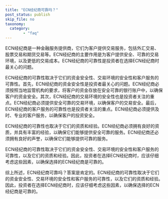 ```yaml
---
title: "ECN经纪商可靠吗？"
post_status: publish
skip_file: no
taxonomy:
  category:
        - "faq"
---
```


ECN经纪商是一种金融服务提供商，它们为客户提供交易服务，包括外汇交易、股票交易和期货交易等。ECN经纪商的主要作用是为客户提供安全、可靠的交易环境，以及更低的交易成本。ECN经纪商的可靠性是投资者在选择ECN经纪商时最关心的问题。

ECN经纪商的可靠性取决于它们的资金安全性、交易环境的安全性和客户服务的可靠性。首先，ECN经纪商的资金安全性是投资者最关心的问题。ECN经纪商必须按照当地监管机构的要求，将客户的资金存放在安全可靠的银行账户中，以确保客户的资金安全。其次，ECN经纪商的交易环境的安全性也是投资者关注的重点。ECN经纪商必须提供安全可靠的交易环境，以确保客户的交易安全。最后，ECN经纪商的客户服务的可靠性也是投资者关注的重点。ECN经纪商必须提供及时、专业的客户服务，以确保客户的投资安全。

ECN经纪商的可靠性也取决于它们的资质和经验。ECN经纪商必须拥有良好的资质，并具有丰富的经验，以确保它们能够提供安全可靠的服务。ECN经纪商还必须拥有良好的声誉，以确保它们能够提供可靠的服务。

ECN经纪商的可靠性取决于它们的资金安全性、交易环境的安全性和客户服务的可靠性，以及它们的资质和经验。因此，投资者在选择ECN经纪商时，应该仔细考虑这些因素，以确保选择的ECN经纪商是可靠的。

综上所述，ECN经纪商可靠吗？答案是肯定的。ECN经纪商的可靠性取决于它们的资金安全性、交易环境的安全性和客户服务的可靠性，以及它们的资质和经验。因此，投资者在选择ECN经纪商时，应该仔细考虑这些因素，以确保选择的ECN经纪商是可靠的。
